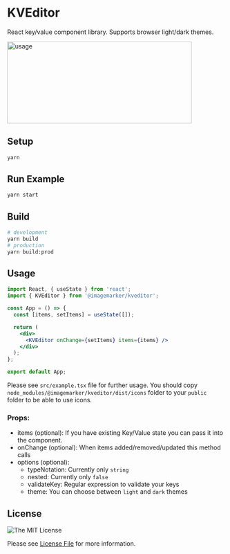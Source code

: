 # KVEditor

React key/value component library. Supports browser light/dark themes.

<img src="https://imagemarker.s3.eu-central-1.amazonaws.com/kveditor/kveditor-usage.gif" alt="usage" width="427" height="189"/>

## Setup

```bash
yarn
```

## Run Example

```bash
yarn start
```

## Build

```bash
# development
yarn build
# production
yarn build:prod
```

## Usage
```jsx
import React, { useState } from 'react';
import { KVEditor } from '@imagemarker/kveditor';

const App = () => {
  const [items, setItems] = useState([]);

  return (
    <div>
      <KVEditor onChange={setItems} items={items} />
    </div>
  );
};

export default App;
```

Please see `src/example.tsx` file for further usage.
You should copy `node_modules/@imagemarker/kveditor/dist/icons` folder to your `public` folder to be able to use icons.

### Props:
- items (optional): If you have existing Key/Value state you can pass it into the component.
- onChange (optional): When items added/removed/updated this method calls
- options (optional):
  - typeNotation: Currently only `string`
  - nested: Currently only `false`
  - validateKey: Regular expression to validate your keys
  - theme: You can choose between `light` and `dark` themes

## License

![The MIT License](https://img.shields.io/badge/license-MIT-brightgreen.svg)

Please see [License File](LICENSE.md) for more information.

[link-author]: https://github.com/imagemarker

